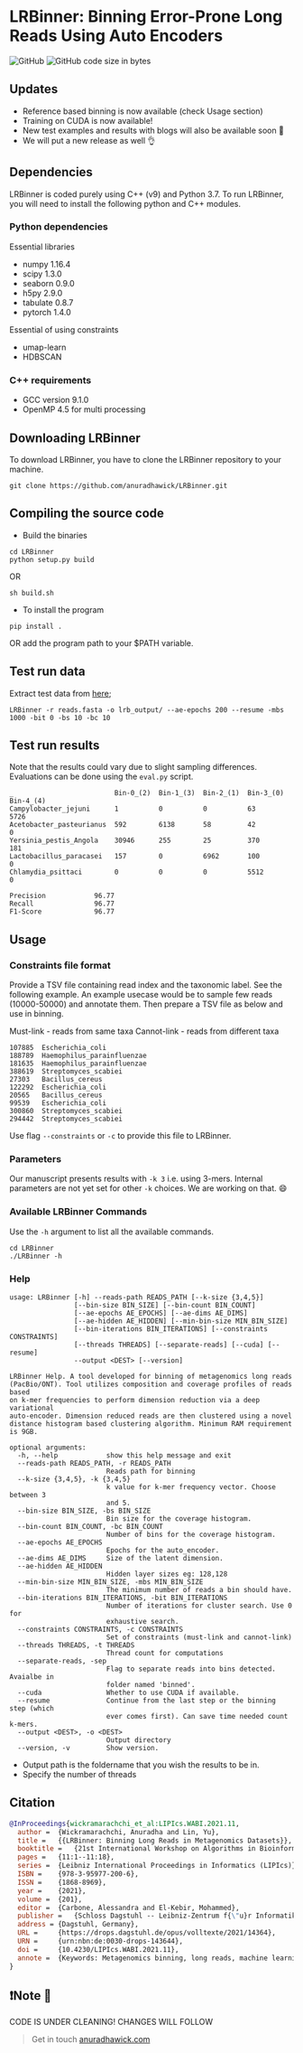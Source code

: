 <!-- <p align="center">
  <img src="LRBinner_logo.png" width="600" title="Final Labelling" alt="Final Labelling">
</p> -->

# LRBinner: Binning Error-Prone Long Reads Using Auto Encoders

![GitHub](https://img.shields.io/github/license/anuradhawick/LRBinner)
![GitHub code size in bytes](https://img.shields.io/github/languages/code-size/anuradhawick/LRBinner)

## Updates

* Reference based binning is now available (check Usage section)
* Training on CUDA is now available!
* New test examples and results with blogs will also be available soon 🔖 
* We will put a new release as well 👌

## Dependencies
LRBinner is coded purely using C++ (v9) and Python 3.7. To run LRBinner, you will need to install the following python and C++ modules.

### Python dependencies
Essential libraries

* numpy 1.16.4 
* scipy 1.3.0 
* seaborn 0.9.0
* h5py 2.9.0
* tabulate 0.8.7
* pytorch 1.4.0

Essential of using constraints

* umap-learn
* HDBSCAN


### C++ requirements
* GCC version 9.1.0
* OpenMP 4.5 for multi processing

## Downloading LRBinner
To download LRBinner, you have to clone the LRBinner repository to your machine.

```
git clone https://github.com/anuradhawick/LRBinner.git
```

## Compiling the source code
* Build the binaries
```
cd LRBinner
python setup.py build
```
OR
```
sh build.sh
```    
* To install the program 
```
pip install .
```
OR add the program path to your $PATH variable.

## Test run data

Extract test data from [here](https://anu365-my.sharepoint.com/:f:/g/personal/u6776114_anu_edu_au/EnV-rUq01pRHl1lH4Y8SaSwBwVVMKNAptbA6YW8RWX6Pqw?e=tDgy9v);

```
LRBinner -r reads.fasta -o lrb_output/ --ae-epochs 200 --resume -mbs 1000 -bit 0 -bs 10 -bc 10
```

## Test run results

Note that the results could vary due to slight sampling differences. Evaluations can be done using the `eval.py` script.

```
_                         Bin-0_(2)  Bin-1_(3)  Bin-2_(1)  Bin-3_(0)  Bin-4_(4)
Campylobacter_jejuni      1          0          0          63         5726
Acetobacter_pasteurianus  592        6138       58         42         0
Yersinia_pestis_Angola    30946      255        25         370        181
Lactobacillus_paracasei   157        0          6962       100        0
Chlamydia_psittaci        0          0          0          5512       0

Precision            96.77
Recall               96.77
F1-Score             96.77
```
## Usage
### Constraints file format

Provide a TSV file containing read index and the taxonomic label. See the following example. An example usecase would be to sample few reads (10000-50000) and annotate them. Then prepare a TSV file as below and use in binning.

Must-link - reads from same taxa
Cannot-link - reads from different taxa

```
107885  Escherichia_coli
188789  Haemophilus_parainfluenzae
181635  Haemophilus_parainfluenzae
388619  Streptomyces_scabiei
27303   Bacillus_cereus
122292  Escherichia_coli
20565   Bacillus_cereus
99539   Escherichia_coli
300860  Streptomyces_scabiei
294442  Streptomyces_scabiei
```
Use flag `--constraints` or `-c` to provide this file to LRBinner.

### Parameters

Our manuscript presents results with `-k 3` i.e. using 3-mers. Internal parameters are not yet set for other `-k` choices. We are working on that. :smile:

### Available LRBinner Commands 

Use the `-h` argument to list all the available commands.
```
cd LRBinner
./LRBinner -h
```
### Help

```
usage: LRBinner [-h] --reads-path READS_PATH [--k-size {3,4,5}]
                [--bin-size BIN_SIZE] [--bin-count BIN_COUNT]
                [--ae-epochs AE_EPOCHS] [--ae-dims AE_DIMS]
                [--ae-hidden AE_HIDDEN] [--min-bin-size MIN_BIN_SIZE]
                [--bin-iterations BIN_ITERATIONS] [--constraints CONSTRAINTS]
                [--threads THREADS] [--separate-reads] [--cuda] [--resume]
                --output <DEST> [--version]

LRBinner Help. A tool developed for binning of metagenomics long reads
(PacBio/ONT). Tool utilizes composition and coverage profiles of reads based
on k-mer frequencies to perform dimension reduction via a deep variational
auto-encoder. Dimension reduced reads are then clustered using a novel
distance histogram based clustering algorithm. Minimum RAM requirement is 9GB.

optional arguments:
  -h, --help            show this help message and exit
  --reads-path READS_PATH, -r READS_PATH
                        Reads path for binning
  --k-size {3,4,5}, -k {3,4,5}
                        k value for k-mer frequency vector. Choose between 3
                        and 5.
  --bin-size BIN_SIZE, -bs BIN_SIZE
                        Bin size for the coverage histogram.
  --bin-count BIN_COUNT, -bc BIN_COUNT
                        Number of bins for the coverage histogram.
  --ae-epochs AE_EPOCHS
                        Epochs for the auto_encoder.
  --ae-dims AE_DIMS     Size of the latent dimension.
  --ae-hidden AE_HIDDEN
                        Hidden layer sizes eg: 128,128
  --min-bin-size MIN_BIN_SIZE, -mbs MIN_BIN_SIZE
                        The minimum number of reads a bin should have.
  --bin-iterations BIN_ITERATIONS, -bit BIN_ITERATIONS
                        Number of iterations for cluster search. Use 0 for
                        exhaustive search.
  --constraints CONSTRAINTS, -c CONSTRAINTS
                        Set of constraints (must-link and cannot-link)
  --threads THREADS, -t THREADS
                        Thread count for computations
  --separate-reads, -sep
                        Flag to separate reads into bins detected. Avaialbe in
                        folder named 'binned'.
  --cuda                Whether to use CUDA if available.
  --resume              Continue from the last step or the binning step (which
                        ever comes first). Can save time needed count k-mers.
  --output <DEST>, -o <DEST>
                        Output directory
  --version, -v         Show version.
```
* Output path is the foldername that you wish the results to be in.
* Specify the number of threads

## Citation

```bibtex
@InProceedings{wickramarachchi_et_al:LIPIcs.WABI.2021.11,
  author =	{Wickramarachchi, Anuradha and Lin, Yu},
  title =	{{LRBinner: Binning Long Reads in Metagenomics Datasets}},
  booktitle =	{21st International Workshop on Algorithms in Bioinformatics (WABI 2021)},
  pages =	{11:1--11:18},
  series =	{Leibniz International Proceedings in Informatics (LIPIcs)},
  ISBN =	{978-3-95977-200-6},
  ISSN =	{1868-8969},
  year =	{2021},
  volume =	{201},
  editor =	{Carbone, Alessandra and El-Kebir, Mohammed},
  publisher =	{Schloss Dagstuhl -- Leibniz-Zentrum f{\"u}r Informatik},
  address =	{Dagstuhl, Germany},
  URL =		{https://drops.dagstuhl.de/opus/volltexte/2021/14364},
  URN =		{urn:nbn:de:0030-drops-143644},
  doi =		{10.4230/LIPIcs.WABI.2021.11},
  annote =	{Keywords: Metagenomics binning, long reads, machine learning, clustering}
}
```

## :exclamation:Note :stop_sign:

CODE IS UNDER CLEANING! CHANGES WILL FOLLOW

> Get in touch [anuradhawick.com](https://anuradhawick.com)
